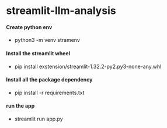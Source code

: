 # streamlit-llm-analysis

#### Create python env

- python3 -m venv stramenv

#### Install the streamlit wheel

- pip install exstension/streamlit-1.32.2-py2.py3-none-any.whl

#### Install all the package dependency

- pip install -r requirements.txt

#### run the app

- streamlit run app.py
